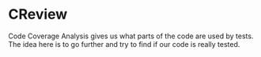 # CReview

Code Coverage Analysis gives us what parts of the code are used by tests. The idea here is to go further and try to find if our code is really tested.
